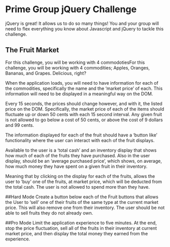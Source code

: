 # Prime Group jQuery Challenge
jQuery is great! It allows us to do so many things! You and your group will need to flex everything you know about 
Javascript and jQuery to tackle this challenge. 

## The Fruit Market
For this challenge, you will be working with 4 commodotiesFor this challenge, you will be working with 4 commodities; 
Apples, Oranges, Bananas, and Grapes. Delicious, right?

When the application loads, you will need to have information for each of the commodities, specifically the name 
and the ‘market price’ of each. This information will need to be displayed in a meaningful way on the DOM.

Every 15 seconds, the prices should change however, and with it, the listed price on the DOM. Specifically, 
the market price of each of the items should fluctuate up or down 50 cents with each 15 second interval. 
Any given fruit is not allowed to go below a cost of 50 cents, or above the cost of 9 dollars and 99 cents. 

The information displayed for each of the fruit should have a ‘button like’ functionality where the user can 
interact with each of the fruit displays.

Available to the user is a ‘total cash’ and an inventory display that shows how much of each of the fruits they 
have purchased. Also in the user display, should be an ‘average purchased price’, which shows, on average, how 
much money they have spent on a given fruit in their inventory.

Meaning that by clicking on the display for each of the fruits, allows the user to ‘buy’ one of the fruits, at 
market price, which will be deducted from the total cash. The user is not allowed to spend more than they have.


##Hard Mode
Create a button below each of the Fruit buttons that allows the User to ‘sell’ one of their fruits of the same 
type at the current market price. This will also remove one from their inventory. The user should be not able to 
sell fruits they do not already own.

##Pro Mode
Limit the application experience to five minutes. At the end, stop the price fluctuation, sell all of the fruits 
in their inventory at current market price, and then display the total money they earned from the experience. 
